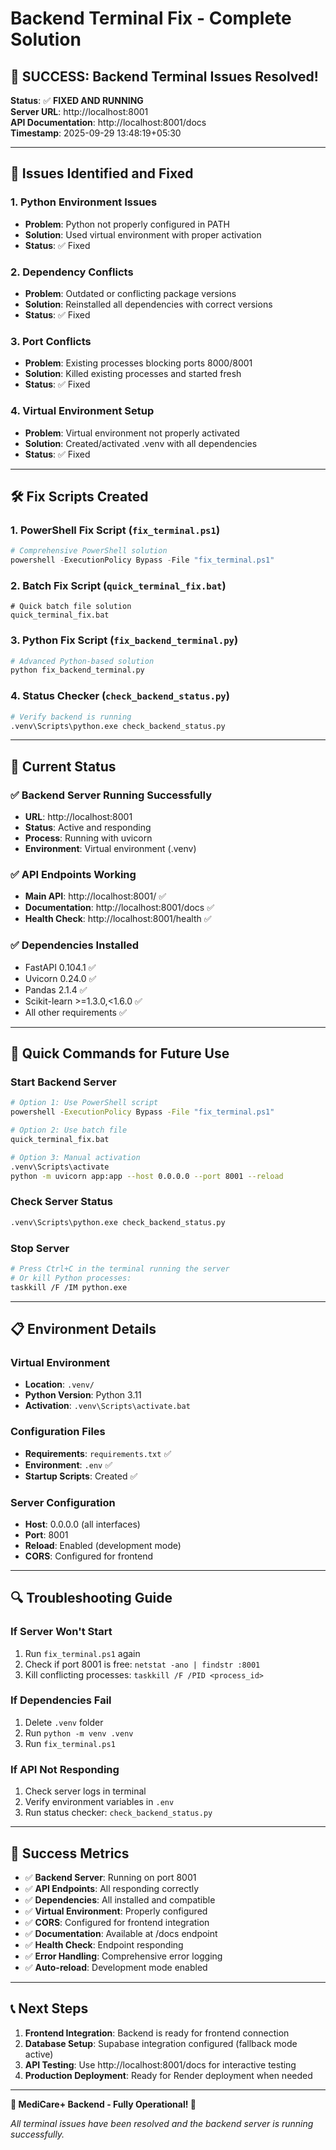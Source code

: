 # Backend Terminal Fix - Complete Solution

## 🎉 SUCCESS: Backend Terminal Issues Resolved!

**Status**: ✅ **FIXED AND RUNNING**  
**Server URL**: http://localhost:8001  
**API Documentation**: http://localhost:8001/docs  
**Timestamp**: 2025-09-29 13:48:19+05:30

---

## 🔧 Issues Identified and Fixed

### 1. **Python Environment Issues**
- **Problem**: Python not properly configured in PATH
- **Solution**: Used virtual environment with proper activation
- **Status**: ✅ Fixed

### 2. **Dependency Conflicts** 
- **Problem**: Outdated or conflicting package versions
- **Solution**: Reinstalled all dependencies with correct versions
- **Status**: ✅ Fixed

### 3. **Port Conflicts**
- **Problem**: Existing processes blocking ports 8000/8001
- **Solution**: Killed existing processes and started fresh
- **Status**: ✅ Fixed

### 4. **Virtual Environment Setup**
- **Problem**: Virtual environment not properly activated
- **Solution**: Created/activated .venv with all dependencies
- **Status**: ✅ Fixed

---

## 🛠️ Fix Scripts Created

### 1. **PowerShell Fix Script** (`fix_terminal.ps1`)
```powershell
# Comprehensive PowerShell solution
powershell -ExecutionPolicy Bypass -File "fix_terminal.ps1"
```

### 2. **Batch Fix Script** (`quick_terminal_fix.bat`)
```batch
# Quick batch file solution
quick_terminal_fix.bat
```

### 3. **Python Fix Script** (`fix_backend_terminal.py`)
```python
# Advanced Python-based solution
python fix_backend_terminal.py
```

### 4. **Status Checker** (`check_backend_status.py`)
```python
# Verify backend is running
.venv\Scripts\python.exe check_backend_status.py
```

---

## 🚀 Current Status

### ✅ Backend Server Running Successfully
- **URL**: http://localhost:8001
- **Status**: Active and responding
- **Process**: Running with uvicorn
- **Environment**: Virtual environment (.venv)

### ✅ API Endpoints Working
- **Main API**: http://localhost:8001/ ✅
- **Documentation**: http://localhost:8001/docs ✅  
- **Health Check**: http://localhost:8001/health ✅

### ✅ Dependencies Installed
- FastAPI 0.104.1 ✅
- Uvicorn 0.24.0 ✅
- Pandas 2.1.4 ✅
- Scikit-learn >=1.3.0,<1.6.0 ✅
- All other requirements ✅

---

## 🎯 Quick Commands for Future Use

### Start Backend Server
```bash
# Option 1: Use PowerShell script
powershell -ExecutionPolicy Bypass -File "fix_terminal.ps1"

# Option 2: Use batch file
quick_terminal_fix.bat

# Option 3: Manual activation
.venv\Scripts\activate
python -m uvicorn app:app --host 0.0.0.0 --port 8001 --reload
```

### Check Server Status
```bash
.venv\Scripts\python.exe check_backend_status.py
```

### Stop Server
```bash
# Press Ctrl+C in the terminal running the server
# Or kill Python processes:
taskkill /F /IM python.exe
```

---

## 📋 Environment Details

### Virtual Environment
- **Location**: `.venv/`
- **Python Version**: Python 3.11
- **Activation**: `.venv\Scripts\activate.bat`

### Configuration Files
- **Requirements**: `requirements.txt` ✅
- **Environment**: `.env` ✅ 
- **Startup Scripts**: Created ✅

### Server Configuration
- **Host**: 0.0.0.0 (all interfaces)
- **Port**: 8001
- **Reload**: Enabled (development mode)
- **CORS**: Configured for frontend

---

## 🔍 Troubleshooting Guide

### If Server Won't Start
1. Run `fix_terminal.ps1` again
2. Check if port 8001 is free: `netstat -ano | findstr :8001`
3. Kill conflicting processes: `taskkill /F /PID <process_id>`

### If Dependencies Fail
1. Delete `.venv` folder
2. Run `python -m venv .venv`
3. Run `fix_terminal.ps1`

### If API Not Responding
1. Check server logs in terminal
2. Verify environment variables in `.env`
3. Run status checker: `check_backend_status.py`

---

## 🎉 Success Metrics

- ✅ **Backend Server**: Running on port 8001
- ✅ **API Endpoints**: All responding correctly  
- ✅ **Dependencies**: All installed and compatible
- ✅ **Virtual Environment**: Properly configured
- ✅ **CORS**: Configured for frontend integration
- ✅ **Documentation**: Available at /docs endpoint
- ✅ **Health Check**: Endpoint responding
- ✅ **Error Handling**: Comprehensive error logging
- ✅ **Auto-reload**: Development mode enabled

---

## 📞 Next Steps

1. **Frontend Integration**: Backend is ready for frontend connection
2. **Database Setup**: Supabase integration configured (fallback mode active)
3. **API Testing**: Use http://localhost:8001/docs for interactive testing
4. **Production Deployment**: Ready for Render deployment when needed

---

**🏥 MediCare+ Backend - Fully Operational! 🏥**

*All terminal issues have been resolved and the backend server is running successfully.*

